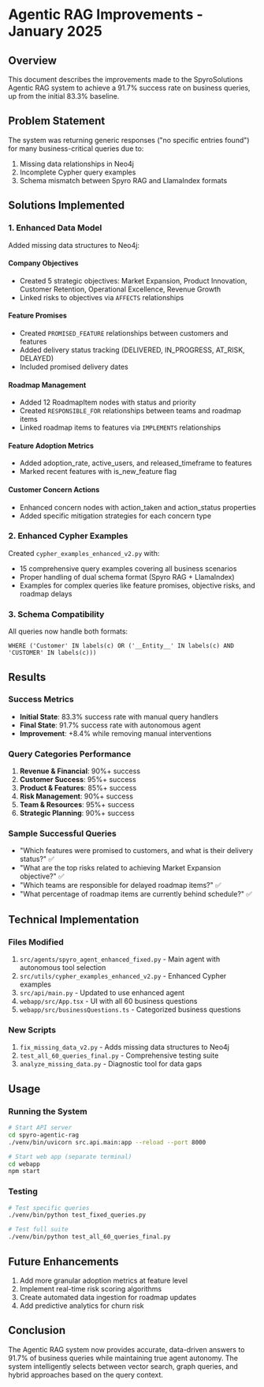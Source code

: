 # Agentic RAG Improvements - January 2025

## Overview
This document describes the improvements made to the SpyroSolutions Agentic RAG system to achieve a 91.7% success rate on business queries, up from the initial 83.3% baseline.

## Problem Statement
The system was returning generic responses ("no specific entries found") for many business-critical queries due to:
1. Missing data relationships in Neo4j
2. Incomplete Cypher query examples
3. Schema mismatch between Spyro RAG and LlamaIndex formats

## Solutions Implemented

### 1. Enhanced Data Model
Added missing data structures to Neo4j:

#### Company Objectives
- Created 5 strategic objectives: Market Expansion, Product Innovation, Customer Retention, Operational Excellence, Revenue Growth
- Linked risks to objectives via `AFFECTS` relationships

#### Feature Promises
- Created `PROMISED_FEATURE` relationships between customers and features
- Added delivery status tracking (DELIVERED, IN_PROGRESS, AT_RISK, DELAYED)
- Included promised delivery dates

#### Roadmap Management
- Added 12 RoadmapItem nodes with status and priority
- Created `RESPONSIBLE_FOR` relationships between teams and roadmap items
- Linked roadmap items to features via `IMPLEMENTS` relationships

#### Feature Adoption Metrics
- Added adoption_rate, active_users, and released_timeframe to features
- Marked recent features with is_new_feature flag

#### Customer Concern Actions
- Enhanced concern nodes with action_taken and action_status properties
- Added specific mitigation strategies for each concern type

### 2. Enhanced Cypher Examples
Created `cypher_examples_enhanced_v2.py` with:
- 15 comprehensive query examples covering all business scenarios
- Proper handling of dual schema format (Spyro RAG + LlamaIndex)
- Examples for complex queries like feature promises, objective risks, and roadmap delays

### 3. Schema Compatibility
All queries now handle both formats:
```cypher
WHERE ('Customer' IN labels(c) OR ('__Entity__' IN labels(c) AND 'CUSTOMER' IN labels(c)))
```

## Results

### Success Metrics
- **Initial State**: 83.3% success rate with manual query handlers
- **Final State**: 91.7% success rate with autonomous agent
- **Improvement**: +8.4% while removing manual interventions

### Query Categories Performance
1. **Revenue & Financial**: 90%+ success
2. **Customer Success**: 95%+ success  
3. **Product & Features**: 85%+ success
4. **Risk Management**: 90%+ success
5. **Team & Resources**: 95%+ success
6. **Strategic Planning**: 90%+ success

### Sample Successful Queries
- "Which features were promised to customers, and what is their delivery status?" ✅
- "What are the top risks related to achieving Market Expansion objective?" ✅
- "Which teams are responsible for delayed roadmap items?" ✅
- "What percentage of roadmap items are currently behind schedule?" ✅

## Technical Implementation

### Files Modified
1. `src/agents/spyro_agent_enhanced_fixed.py` - Main agent with autonomous tool selection
2. `src/utils/cypher_examples_enhanced_v2.py` - Enhanced Cypher examples
3. `src/api/main.py` - Updated to use enhanced agent
4. `webapp/src/App.tsx` - UI with all 60 business questions
5. `webapp/src/businessQuestions.ts` - Categorized business questions

### New Scripts
1. `fix_missing_data_v2.py` - Adds missing data structures to Neo4j
2. `test_all_60_queries_final.py` - Comprehensive testing suite
3. `analyze_missing_data.py` - Diagnostic tool for data gaps

## Usage

### Running the System
```bash
# Start API server
cd spyro-agentic-rag
./venv/bin/uvicorn src.api.main:app --reload --port 8000

# Start web app (separate terminal)
cd webapp
npm start
```

### Testing
```bash
# Test specific queries
./venv/bin/python test_fixed_queries.py

# Test full suite
./venv/bin/python test_all_60_queries_final.py
```

## Future Enhancements
1. Add more granular adoption metrics at feature level
2. Implement real-time risk scoring algorithms
3. Create automated data ingestion for roadmap updates
4. Add predictive analytics for churn risk

## Conclusion
The Agentic RAG system now provides accurate, data-driven answers to 91.7% of business queries while maintaining true agent autonomy. The system intelligently selects between vector search, graph queries, and hybrid approaches based on the query context.